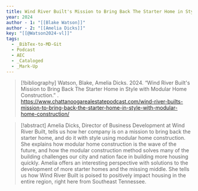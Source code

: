 ```yaml
---
title: Wind River Built's Mission to Bring Back The Starter Home in Style with Modular Home Construction
year: 2024
author - 1: "[[Blake Watson]]"
author - 2: "[[Amelia Dicks]]"
key: "[[@Watson2024-vl]]"
tags:
  - _BibTex-to-MD-Git
  - Podcast
  - AEC
  - _Cataloged
  - _Mark-Up
---
```


> [!bibliography]
> Watson, Blake, Amelia Dicks. 2024. “Wind River Built's Mission to Bring Back The Starter Home in Style with Modular Home Construction.” . https://www.chattanoogarealestatepodcast.com/wind-river-builts-mission-to-bring-back-the-starter-home-in-style-with-modular-home-construction/

> [!abstract]
> Amelia Dicks, Director of Business Development at Wind River Built, tells us how her company is on a mission to bring back the starter home, and do it with style using modular home construction. She explains how modular home construction is the wave of the future, and how the modular construction method solves many of the building challenges our city and nation face in building more housing quickly. Amelia offers an interesting perspective with solutions to the development of more starter homes and the missing middle. She tells us how Wind River Built is poised to positively impact housing in the entire region, right here from Southeast Tennessee.